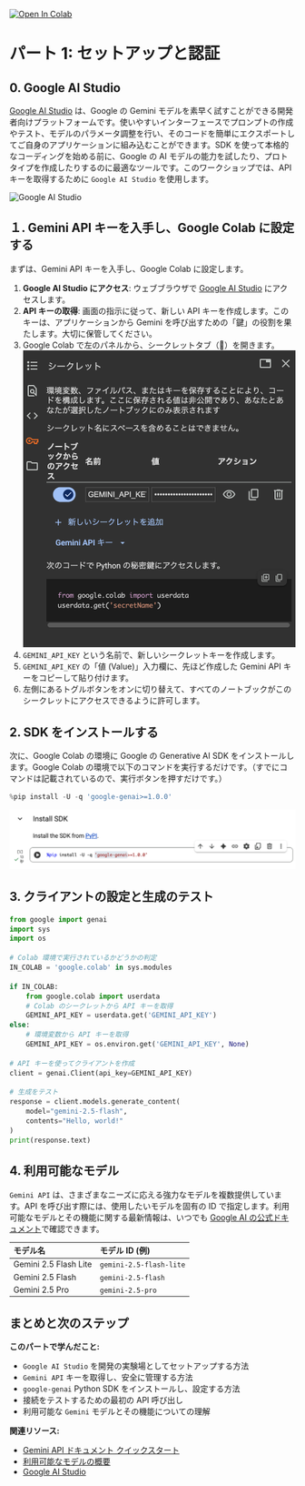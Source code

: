 [![Open In Colab](https://colab.research.google.com/assets/colab-badge.svg)](https://colab.research.google.com/github/philschmid/gemini-2.5-ai-engineering-workshop/blob/main/notebooks/00-setup-and-authentication.ipynb)

# パート 1: セットアップと認証

## 0. Google AI Studio 

[Google AI Studio](https://aistudio.google.com/) は、Google の Gemini モデルを素早く試すことができる開発者向けプラットフォームです。使いやすいインターフェースでプロンプトの作成やテスト、モデルのパラメータ調整を行い、そのコードを簡単にエクスポートしてご自身のアプリケーションに組み込むことができます。SDK を使って本格的なコーディングを始める前に、Google の AI モデルの能力を試したり、プロトタイプを作成したりするのに最適なツールです。このワークショップでは、API キーを取得するために `Google AI Studio` を使用します。

![Google AI Studio](../assets/1-0-ai-studio.png)


## １. Gemini API キーを入手し、Google Colab に設定する

まずは、Gemini API キーを入手し、Google Colab に設定します。

1.  **Google AI Studio にアクセス**: ウェブブラウザで [Google AI Studio](https://aistudio.google.com/apikey) にアクセスします。
2.  **API キーの取得**: 画面の指示に従って、新しい API キーを作成します。このキーは、アプリケーションから Gemini を呼び出すための「鍵」の役割を果たします。大切に保管してください。
3.  Google Colab で左のパネルから、シークレットタブ（🔑）を開きます。
![alt text](<../image/ScreenShot 2025-08-13 13.59.19.png>)
4.  `GEMINI_API_KEY` という名前で、新しいシークレットキーを作成します。
5.  `GEMINI_API_KEY` の「値 (Value)」入力欄に、先ほど作成した Gemini API キーをコピーして貼り付けます。
6.  左側にあるトグルボタンをオンに切り替えて、すべてのノートブックがこのシークレットにアクセスできるように許可します。

## 2. SDK をインストールする

次に、Google Colab の環境に Google の Generative AI SDK をインストールします。Google Colab の環境で以下のコマンドを実行するだけです。（すでにコマンドは記載されているので、実行ボタンを押すだけです。）

```python
%pip install -U -q 'google-genai>=1.0.0'
```
![alt text](<../image/ScreenShot 2025-08-13 13.36.30.png>)

## 3. クライアントの設定と生成のテスト

```python
from google import genai
import sys
import os

# Colab 環境で実行されているかどうかの判定
IN_COLAB = 'google.colab' in sys.modules

if IN_COLAB:
    from google.colab import userdata
    # Colab のシークレットから API キーを取得
    GEMINI_API_KEY = userdata.get('GEMINI_API_KEY')
else:
    # 環境変数から API キーを取得
    GEMINI_API_KEY = os.environ.get('GEMINI_API_KEY', None)

# API キーを使ってクライアントを作成
client = genai.Client(api_key=GEMINI_API_KEY)

# 生成をテスト
response = client.models.generate_content(
    model="gemini-2.5-flash",
    contents="Hello, world!"
)
print(response.text)
```

## 4. 利用可能なモデル

`Gemini API` は、さまざまなニーズに応える強力なモデルを複数提供しています。API を呼び出す際には、使用したいモデルを固有の ID で指定します。利用可能なモデルとその機能に関する最新情報は、いつでも [Google AI の公式ドキュメント](https://ai.google.dev/gemini-api/docs/models)で確認できます。

| モデル名 | モデル ID (例) |
| :--- | :--- |
| Gemini 2.5 Flash Lite | `gemini-2.5-flash-lite` |
| Gemini 2.5 Flash | `gemini-2.5-flash` |
| Gemini 2.5 Pro | `gemini-2.5-pro` |

## まとめと次のステップ

**このパートで学んだこと:**
- `Google AI Studio` を開発の実験場としてセットアップする方法
- `Gemini API` キーを取得し、安全に管理する方法
- `google-genai` Python SDK をインストールし、設定する方法
- 接続をテストするための最初の API 呼び出し
- 利用可能な `Gemini` モデルとその機能についての理解

**関連リソース:**
- [Gemini API ドキュメント クイックスタート](https://ai.google.dev/gemini-api/docs/quickstart?lang=python&hl=ja)
- [利用可能なモデルの概要](https://ai.google.dev/gemini-api/docs/models)
- [Google AI Studio](https://aistudio.google.com/)